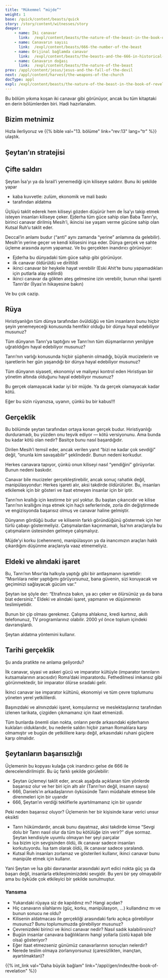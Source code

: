 ```yaml
---
title: "Mükemmel “müjde”"
weight: 1
base: /quick/content/beasts/quick
story: /story/content/witnesses/story
deeper:
    - name: İki canavar
      link:  /expl/content/beasts/the-nature-of-the-beast-in-the-book-of-revelation
    - name: Canavarın sayısı
      link:  /expl/content/beasts/666-the-number-of-the-beast
    - name: Orijinal bağlamda canavar
      link:  /expl/content/beasts/the-beasts-and-the-666-in-historical-context
    - name: Canavarın doğası
      link:  /expl/content/beasts/the-nature-of-the-beast
prev: /appl/content/jesus/jesus-and-the-fall-of-the-devil
next: /appl/content/harvest/the-weapons-of-the-church
docType: appl
expl: /expl/content/beasts/the-nature-of-the-beast-in-the-book-of-revelation
---
```


Bu bölüm yıkıma koşan iki canavar gibi görünüyor, ancak bu tüm kitaptaki en derin bölümlerden biri. Hadi hazırlanalım.

## Bizim metnimiz

<a name="023e"></a>
Hızla ilerliyoruz ve {{% bible val="13. bölüme" link="rev:13" lang="tr" %}} ulaştık.

## Şeytan’ın stratejisi

<a name="080c"></a>

## Çifte saldırı

<a name="6529"></a>
Şeytan İsa’yı ya da İsrail’i yenemediği için kiliseye saldırır. Bunu iki şekilde yapar

- kaba kuvvetle: zulüm, ekonomik ve mali baskı
- tarafından aldatma

Üçlüyü taklit ederek hem kiliseyi gözden düşürür hem de İsa’yı takip etmek isteyen insanları kiliseye çeker. Ejderha tüm güce sahip olan Baba Tanrı’yı, birinci canavar dirilmiş Mesih’i, ikincisi ise yaşam verme gücüne sahip olan Kutsal Ruh’u taklit eder.

Deccal’in anlamı budur (“anti” aynı zamanda “yerine” anlamına da gelebilir). Mesih’in yerine geçer ve kendi kilisesini inşa eder. Dünya gerçek ve sahte üçleme arasında ayrım yapamaz. Ve bu gerçekten inandırıcı görünüyor:

- Ejderha bu dünyadaki tüm güce sahip gibi görünüyor.
- ilk canavar öldürüldü ve diriltildi
- ikinci canavar bir heykele hayat verebilir (Eski Ahit’te bunu yapamadıkları için putlarla alay edilirdi)
- ikinci canavar da gökten ateş gelmesine izin verebilir, bunun nihai işareti Tanrı’dır (İlyas’ın hikayesine bakın)

Ve bu çok cazip.

## Rüya

<a name="bc8c"></a>
Hıristiyanlığın tüm dünya tarafından övüldüğü ve tüm insanların bunu hiçbir şeyin yenemeyeceği konusunda hemfikir olduğu bir dünya hayal edebiliyor musunuz?

Tüm dünyanın Tanrı’ya taptığını ve Tanrı’nın tüm düşmanlarının yenilgiye uğratıldığını hayal edebiliyor musunuz?

Tanrı’nın varlığı konusunda hiçbir şüphenin olmadığı, büyük mucizelerin ve işaretlerin her gün yaşandığı bir dünya hayal edebiliyor musunuz?

Tüm dünyanın siyaseti, ekonomiyi ve maliyeyi kontrol eden Hıristiyan bir yönetim altında olduğunu hayal edebiliyor musunuz?

Bu gerçek olamayacak kadar iyi bir müjde. Ya da gerçek olamayacak kadar kötü.

Eğer bu sizin rüyanızsa, uyanın, çünkü bu bir kabus!!!

## Gerçeklik

<a name="f78a"></a>
Bu bölümde şeytan tarafından ortaya konan gerçek budur. Hıristiyanlığı durduramadı, bu yüzden onu teşvik ediyor — kötü versiyonunu. Ama bunda bu kadar kötü olan nedir? Basitçe bunu nasıl başardığıdır.

Dirilen Mesih’i temsil eder, ancak verilen yanıt “bizi ne kadar çok sevdiği” değil, “onunla kim savaşabilir” şeklindedir. Bunun nedeni korkudur.

Herkes canavara tapıyor, çünkü onun kiliseyi nasıl “yendiğini” görüyorlar. Bunun nedeni baskıdır.

Canavar bile mucizeler gerçekleştirebilir, ancak sonuç rahatlık değil, manipülasyondur: Herkes işareti alır, aksi takdirde öldürülürler. Bu, insanları etkilemek için bir gösteri ve itaat etmeyen insanlar için bir iptir.

Tanrı’nın krallığı için kestirme bir yol yoktur. Bu baştan çıkarıcıdır ve kilise Tanrı’nın krallığını inşa etmek için haçlı seferlerinde, zorla din değiştirmede ve engizisyonda başarısız olmuş ve canavar haline gelmiştir.

Dünyanın gördüğü budur ve kilisenin farklı göründüğünü göstermek için her türlü çabayı göstermeliyiz. Çatışmalardan kaçınmamalı, İsa’nın araçlarıyla bu çatışmaların üstesinden gelmeye çalışmalıyız.

Müjde’yi korku (cehennem), manipülasyon ya da inancımızın araçları haklı çıkardığını düşünme araçlarıyla vaaz etmemeliyiz.

## Eldeki ve alındaki işaret

<a name="145e"></a>
Bu, Tanrı’nın Mısır’da halkıyla yaptığı gibi bir antlaşmanın işaretidir: “Mısırlılara neler yaptığımı görüyorsunuz, bana güvenin, sizi koruyacak ve geçiminizi sağlayacak gücüm var.”

Şeytan ise şöyle der: “Etrafınıza bakın, ya acı çeker ve ölürsünüz ya da bana biat edersiniz.” Eldeki ve alındaki işaret, yapmanın ve düşünmenin teslimiyetidir.

Bunun bir çip olması gerekmez. Çalışma ahlakınız, kredi kartınız, akıllı telefonunuz, TV programlarınız olabilir. 2000 yıl önce toplum içindeki davranışlardı.

Şeytan aldatma yöntemini kullanır.

## Tarihi gerçeklik

<a name="a2a4"></a>
Şu anda pratikte ne anlama geliyordu?

İlk canavar, siyasi ve askeri gücü ve imparator kültüyle (imparator tanrıların kutsamalarının aracısıdır) Roma’daki imparatordu. Fethedilmesi imkansız gibi görünmektedir, bir imparator ölürse sıradaki gelir.

İkinci canavar ise imparator kültünü, ekonomiyi ve tüm çevre toplumunu yöneten yerel yetkililerdi.

Başınızdaki ve alnınızdaki işaret, komşularınız ve meslektaşlarınız tarafından izlenen tarikata, çizgiden çıkmamanız için itaat etmenizdi.

Tüm bunlarda önemli olan nokta, onların perde arkasındaki ejderhanın kuklaları olduklarıdır, bu nedenle saldırı hiçbir zaman Romalılara karşı olmamıştır ve bugün de yetkililere karşı değil, arkasındaki ruhani güçlere karşı olmalıdır.

## Şeytanların başarısızlığı

<a name="c21d"></a>
Üçlemenin bu kopyası kulağa çok inandırıcı gelse de 666 ile derecelendirilmiştir. Bu üç farklı şekilde görülebilir:

- Şeytan üçlemeyi taklit eder, ancak aşağıda açıklanan tüm yönlerde başarısız olur ve her biri için altı alır (Tanrı’nın değil, insanın sayısı)
- 666, Daniels’ın arkadaşlarının öyküsünde Tanrı müdahale etmese bile direnmeleri için bir uyarıdır
- 666, Şeytan’ın verdiği tekliflerle ayartılmamanız için bir uyarıdır

Peki neden başarısız oluyor? Üçlemenin her bir kişisinde karar verici unsur eksikti

- Tanrı hükümdardır, ancak bunu dayatmaz, aksi takdirde kimse “Sevgi dolu bir Tanrı nasıl olur da tüm bu kötülüğe izin verir?” diye sormaz. Şeytan kendisiyle uyumlu olmayan her şeyi parçalar
- İsa bizim için sevgisinden öldü, ilk canavar sadece insanları korkutuyordu. İsa tam olarak öldü, ilk canavar sadece yaralandı.
- Kutsal Ruh insanları zorlamaz ve gösterileri kullanır, ikinci canavar bunu manipüle etmek için kullanır.

Yani Şeytan ve İsa gibi davrananlar arasındaki ayırt edici nokta güç ya da başarı değil, insanlarla etkileşimimizdeki sevgidir. Bu yeni bir şey olmayabilir ama bu öyküde çok etkileyici bir şekilde sunulmuştur.

### Yansıma

<a name="c3f7"></a>
- Yukarıdaki rüyaya siz de kapıldınız mı? Hangi açıdan?
- Hiç canavarın silahlarını (güç, korku, manipülasyon, …) kullandınız mı ve bunun sonucu ne oldu?
- Kilisenin aldatmacası ile gerçekliği arasındaki farkı açıkça görebiliyor musunuz? Bunu toplumumuzda görebiliyor musunuz?
- Çevrenizdeki birinci ve ikinci canavar nedir? Nasıl sadık kalabilirsiniz?
- Bugün insanlar canavara bağlılıklarını hangi yollarla (üstü kapalı bile olsa) gösteriyor?
- Eğer itaat etmezseniz günümüz canavarlarının sonuçları nelerdir?
- Nerede teslim olmaya zorlanıyorsunuz (çaresizlikten, inançtan, ayartılmaktan)?

{{% int_link val="Daha büyük bağlam" link="/appl/gen/index/the-book-of-revelation" %}}
